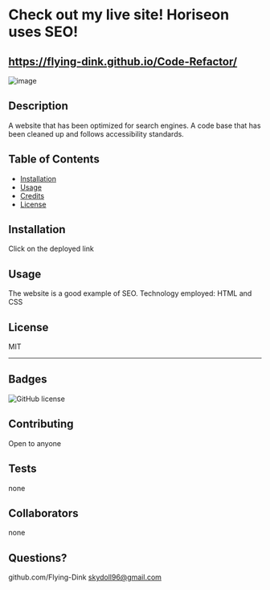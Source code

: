# Check out my live site!  Horiseon uses SEO!
##  https://flying-dink.github.io/Code-Refactor/
![image](https://user-images.githubusercontent.com/83742550/122506508-79486e00-cfcc-11eb-8578-c46de40b9631.png)



## Description
A website that has been optimized for search engines. A code base that has been cleaned up and follows accessibility standards.
 

## Table of Contents 



* [Installation](#installation)
* [Usage](#usage)
* [Credits](#credits)
* [License](#license)


## Installation
Click on the deployed link




## Usage 
The website is a good example of SEO.  Technology employed:  HTML and CSS






## License
MIT



---



## Badges
![GitHub license](https://img.shields.io/badge/license-MIT-blue.svg)







## Contributing
Open to anyone



## Tests
none






## Collaborators
none










## Questions?

github.com/Flying-Dink
skydoll96@gmail.com
